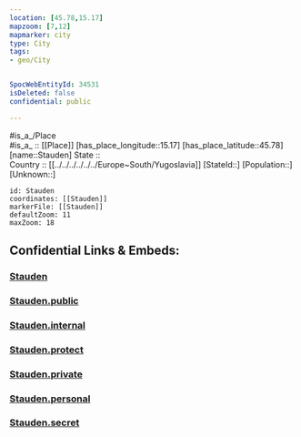 ```yaml
---
location: [45.78,15.17] 
mapzoom: [7,12] 
mapmarker: city 
type: City
tags:
- geo/City


SpocWebEntityId: 34531
isDeleted: false
confidential: public

---
```

#is_a_/Place  
#is_a_ :: [[Place]] 
[has_place_longitude::15.17] 
[has_place_latitude::45.78] 
[name::Stauden] 
State ::  
Country :: [[../../../../../../Europe~South/Yugoslavia]] 
[StateId::] 
[Population::] 
[Unknown::] 


```leaflet
id: Stauden
coordinates: [[Stauden]] 
markerFile: [[Stauden]] 
defaultZoom: 11 
maxZoom: 18
```


## Confidential Links & Embeds: 

### [Stauden](/_Standards/Earth/Continent/Europe/Europe~Central/Slovenia/Regions~Slovenia/Jugovzhodna_Slovenija/counties~Jugovzhodna_Slovenija/Novo_Mesto/City/Stauden.md) 

### [Stauden.public](/_public/Earth/Continent/Europe/Europe~Central/Slovenia/Regions~Slovenia/Jugovzhodna_Slovenija/counties~Jugovzhodna_Slovenija/Novo_Mesto/City/Stauden.public.md) 

### [Stauden.internal](/_internal/Earth/Continent/Europe/Europe~Central/Slovenia/Regions~Slovenia/Jugovzhodna_Slovenija/counties~Jugovzhodna_Slovenija/Novo_Mesto/City/Stauden.internal.md) 

### [Stauden.protect](/_protect/Earth/Continent/Europe/Europe~Central/Slovenia/Regions~Slovenia/Jugovzhodna_Slovenija/counties~Jugovzhodna_Slovenija/Novo_Mesto/City/Stauden.protect.md) 

### [Stauden.private](/_private/Earth/Continent/Europe/Europe~Central/Slovenia/Regions~Slovenia/Jugovzhodna_Slovenija/counties~Jugovzhodna_Slovenija/Novo_Mesto/City/Stauden.private.md) 

### [Stauden.personal](/_personal/Earth/Continent/Europe/Europe~Central/Slovenia/Regions~Slovenia/Jugovzhodna_Slovenija/counties~Jugovzhodna_Slovenija/Novo_Mesto/City/Stauden.personal.md) 

### [Stauden.secret](/_secret/Earth/Continent/Europe/Europe~Central/Slovenia/Regions~Slovenia/Jugovzhodna_Slovenija/counties~Jugovzhodna_Slovenija/Novo_Mesto/City/Stauden.secret.md)


